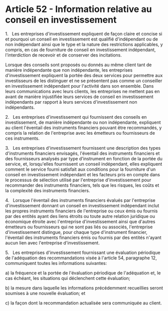 # Article 52 - Information relative au conseil en investissement


1.   Les entreprises d'investissement expliquent de façon claire et concise si et pourquoi un conseil en investissement est qualifié d'indépendant ou de non indépendant ainsi que le type et la nature des restrictions applicables, y compris, en cas de fourniture de conseil en investissement indépendant, l'interdiction de recevoir et de conserver des incitations.

Lorsque des conseils sont proposés ou donnés au même client tant de manière indépendante que non indépendante, les entreprises d'investissement expliquent la portée des deux services pour permettre aux investisseurs de les distinguer et ne se présentent pas comme un conseiller en investissement indépendant pour l'activité dans son ensemble. Dans leurs communications avec leurs clients, les entreprises ne mettent pas en avant de manière injustifiée leurs services de conseil en investissement indépendants par rapport à leurs services d'investissement non indépendants.

2.   Les entreprises d'investissement qui fournissent des conseils en investissement, de manière indépendante ou non indépendante, expliquent au client l'éventail des instruments financiers pouvant être recommandés, y compris la relation de l'entreprise avec les émetteurs ou fournisseurs de ces instruments.

3.   Les entreprises d'investissement fournissent une description des types d'instruments financiers envisagés, l'éventail des instruments financiers et des fournisseurs analysés par type d'instrument en fonction de la portée du service, et, lorsqu'elles fournissent un conseil indépendant, elles expliquent comment le service fourni satisfait aux conditions pour la fourniture d'un conseil en investissement indépendant et les facteurs pris en compte dans le processus de sélection utilisé par l'entreprise d'investissement pour recommander des instruments financiers, tels que les risques, les coûts et la complexité des instruments financiers.

4.   Lorsque l'éventail des instruments financiers évalués par l'entreprise d'investissement donnant un conseil en investissement indépendant inclut les propres instruments financiers de l'entreprise ou ceux émis ou fournis par des entités ayant des liens étroits ou toute autre relation juridique ou économique étroite avec l'entreprise d'investissement ainsi que d'autres émetteurs ou fournisseurs qui ne sont pas liés ou associés, l'entreprise d'investissement distingue, pour chaque type d'instrument financier, l'éventail des instruments financiers émis ou fournis par des entités n'ayant aucun lien avec l'entreprise d'investissement.

5.   Les entreprises d'investissement fournissant une évaluation périodique de l'adéquation des recommandations visée à l'article 54, paragraphe 12, communiquent toutes les informations suivantes:

a) la fréquence et la portée de l'évaluation périodique de l'adéquation et, le cas échéant, les situations qui déclenchent cette évaluation;

b) la mesure dans laquelle les informations précédemment recueillies seront soumises à une nouvelle évaluation; et

c) la façon dont la recommandation actualisée sera communiquée au client.
